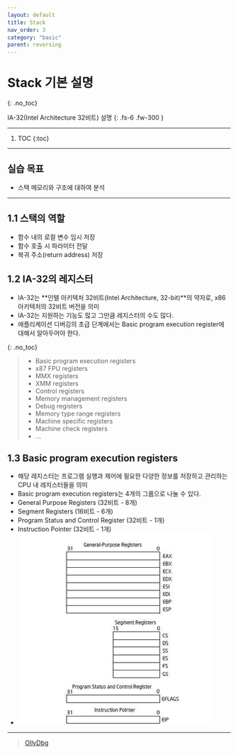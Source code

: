 ```yaml
---
layout: default
title: Stack
nav_order: 3
category: "basic"
parent: reversing
---
```


# Stack 기본 설명
{: .no_toc}

IA-32(Intel Architecture 32비트) 설명
{: .fs-6 .fw-300 }

---

1. TOC
{:toc}

---

## 실습 목표
- 스택 메모리와 구조에 대하여 분석

---

## 1.1 스택의 역할
- 함수 내의 로컬 변수 임시 저장
- 함수 호출 시 파라미터 전달
- 복귀 주소(return address) 저장

## 1.2 IA-32의 레지스터
- IA-32는 **인텔 아키텍처 32비트(Intel Architecture, 32-bit)**의 약자로, x86 아키텍처의 32비트 버전을 의미
- IA-32는 지원하는 기능도 많고 그만큼 레지스터의 수도 많다.
- 애플리케이션 디버깅의 초급 단계에서는 Basic program execution register에 대해서 알아두어야 한다.

{: .no_toc}
> - Basic program execution registers
> - x87 FPU registers
> - MMX registers
> - XMM registers
> - Control registers
> - Memory management registers
> - Debug registers
> - Memory type range registers
> - Machine specific registers
> - Machine check registers
> - ...

## 1.3 Basic program execution registers
- 해당 레지스터는 프로그램 실행과 제어에 필요한 다양한 정보를 저장하고 관리하는 CPU 내 레지스터들을 의미
- Basic program execution registers는 4개의 그룹으로 나눌 수 있다.
- General Purpose Registers (32비트 - 8개)
- Segment Registers (16비트 - 6개)
- Program Status and Control Register (32비트 - 1개)
- Instruction Pointer (32비트 - 1개)
- ![](../../assets/images/reversing/Register/1.png)


---

> [OllyDbg](https://www.ollydbg.de/)


